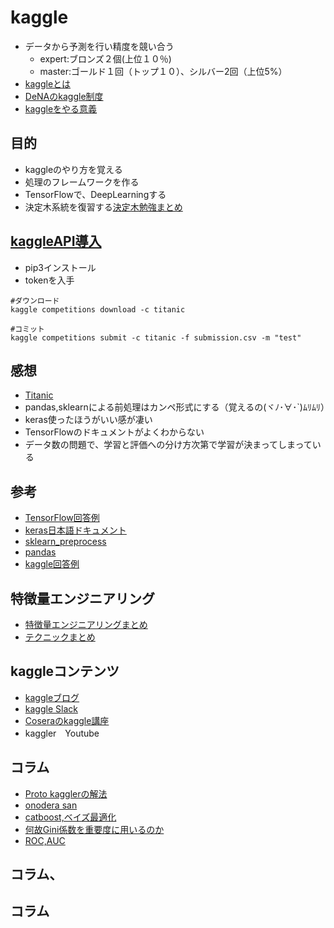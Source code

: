 # kaggle
- データから予測を行い精度を競い合う
  - expert:ブロンズ２個(上位１０％)
  - master:ゴールド１回（トップ１０）、シルバー2回（上位5%）
- [kaggleとは](http://www.currypurin.com/entry/2018/02/21/011316)
- [DeNAのkaggle制度](https://dena.ai/kaggle/)
- [kaggleをやる意義](https://www.slideshare.net/HaradaKei/devsumi-2018summer)
## 目的
- kaggleのやり方を覚える
- 処理のフレームワークを作る
- TensorFlowで、DeepLearningする
- 決定木系統を復習する[決定木勉強まとめ](https://github.com/dialectic4th/06desition_tree_system)

## [kaggleAPI導入](http://www.currypurin.com/entry/2018/kaggle-api)
- pip3インストール
- tokenを入手
  
```
#ダウンロード
kaggle competitions download -c titanic

#コミット
kaggle competitions submit -c titanic -f submission.csv -m "test"
```



## 感想
- [Titanic](https://www.kaggle.com/c/titanic/leaderboard)
- pandas,sklearnによる前処理はカンペ形式にする（覚えるの(ヾﾉ･∀･`)ﾑﾘﾑﾘ）
- keras使ったほうがいい感が凄い
- TensorFlowのドキュメントがよくわからない
- データ数の問題で、学習と評価への分け方次第で学習が決まってしまっている

## 参考
- [TensorFlow回答例](https://www.kaggle.com/linxinzhe/tensorflow-deep-learning-to-solve-titanic)
- [keras日本語ドキュメント](https://keras.io/ja/)
- [sklearn_preprocess](http://own-search-and-study.xyz/2016/11/23/sklearn%E3%81%AEpreprocessing%E3%81%AE%E5%85%A8%E3%83%A1%E3%82%BD%E3%83%83%E3%83%89%E3%82%92%E8%A7%A3%E8%AA%AC/)
- [pandas](https://qiita.com/tanemaki/items/2ed05e258ef4c9e6caac#各種統計量)
- [kaggle回答例](http://www.mirandora.com/?p=1804)

## 特徴量エンジニアリング　
- [特徴量エンジニアリングまとめ](http://kamonohashiperry.com/archives/1054) 
- [テクニックまとめ](https://github.com/nejumi/kaggle_memo)

## kaggleコンテンツ
- [kaggleブログ](http://www.currypurin.com/)
- [kaggle Slack](https://kaggler-ja.slack.com/messages/C0M91A5FX/)
- [Coseraのkaggle講座](https://www.coursera.org/learn/competitive-data-science)
- kaggler　Youtube

## コラム
- [Proto kagglerの解法](https://employment.en-japan.com/engineerhub/entry/2018/08/24/110000)
- [onodera san](https://japan.zdnet.com/article/35124706/2/)
- [catboost,ベイズ最適化](http://www.mirandora.com/?p=2505#menu2)
- [何故Gini係数を重要度に用いるのか](http://socinuit.hatenablog.com/entry/2018/08/23/201357)
- [ROC,AUC](http://www.randpy.tokyo/entry/roc_auc)
## コラム、
## コラム
